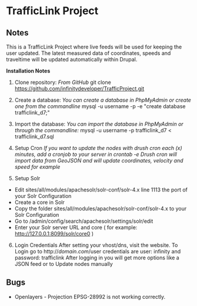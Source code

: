 TrafficLink Project
==============

Notes
--------------
This is a TrafficLink Project where live feeds will be used for keeping the user updated. 
The latest measured data of coordinates, speeds and traveltime will be updated automatically within Drupal.



**Installation Notes**
1. Clone repository:
*From GitHub*
git clone https://github.com/infinitydeveloper/TrafficProject.git

2. Create a database:
*You can create a database in PhpMyAdmin or create one from the commandline*
mysql -u username -p -e "create database trafficlink_d7;"

3. Import the database:
*You can import the database in PhpMyAdmin or through the commandline:*
mysql -u username -p trafficlink_d7 < trafficlink_d7.sql

4. Setup Cron
*If you want to update the nodes with drush cron each (x) minutes, add a cronjob to your server in crontab -e*
*Drush cron will import data from GeoJSON and will update coordinates, velocity and speed for example*

5. Setup Solr
- Edit sites/all/modules/apachesolr/solr-conf/solr-4.x line 1113 the port of your Solr Configuration
- Create a core in Solr
- Copy the folder sites/all/modules/apachesolr/solr-conf/solr-4.x to your Solr Configuration
- Go to /admin/config/search/apachesolr/settings/solr/edit
- Enter your Solr server URL and core ( for example:  http://127.0.0.1:8099/solr/core0  )

6. Login Credentials
After setting your vhost/dns, visit the website. 
To Login go to http://*domain.com*/user credentials are user: infinity and password: trafficlink
After logging in you will get more options like a JSON feed or to Update nodes manually 


Bugs
--------------
- Openlayers - Projection EPSG-28992 is not working correctly.
